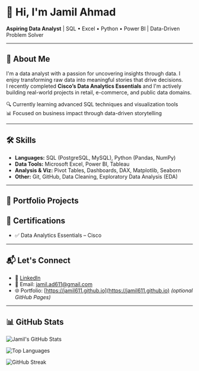 # 👋 Hi, I'm Jamil Ahmad  
**Aspiring Data Analyst** | SQL • Excel • Python • Power BI | Data-Driven Problem Solver

---

## 📌 About Me

I'm a data analyst with a passion for uncovering insights through data. I enjoy transforming raw data into meaningful stories that drive decisions.  
I recently completed **Cisco’s Data Analytics Essentials** and I'm actively building real-world projects in retail, e-commerce, and public data domains.

🔍 Currently learning advanced SQL techniques and visualization tools  
📊 Focused on business impact through data-driven storytelling

---

## 🛠️ Skills

- **Languages:** SQL (PostgreSQL, MySQL), Python (Pandas, NumPy)
- **Data Tools:** Microsoft Excel, Power BI, Tableau
- **Analysis & Viz:** Pivot Tables, Dashboards, DAX, Matplotlib, Seaborn
- **Other:** Git, GitHub, Data Cleaning, Exploratory Data Analysis (EDA)

---

## 📁 Portfolio Projects




## 📜 Certifications

- ✅ Data Analytics Essentials – Cisco

---

## 📬 Let's Connect

- 🔗 [LinkedIn](https://linkedin.com/in/jamil611)
- 📧 Email: jamil.ad611@gmail.com
- 🌐 Portfolio: [https://jamil611.github.io](https://jamil611.github.io) *(optional GitHub Pages)*

---

## 📊 GitHub Stats

![Jamil's GitHub Stats](https://github-readme-stats.vercel.app/api?username=jamil611&show_icons=true&theme=tokyonight)

![Top Languages](https://github-readme-stats.vercel.app/api/top-langs/?username=jamil611&layout=compact&theme=tokyonight)

![GitHub Streak](https://github-readme-streak-stats.herokuapp.com/?user=jamil611&theme=tokyonight)